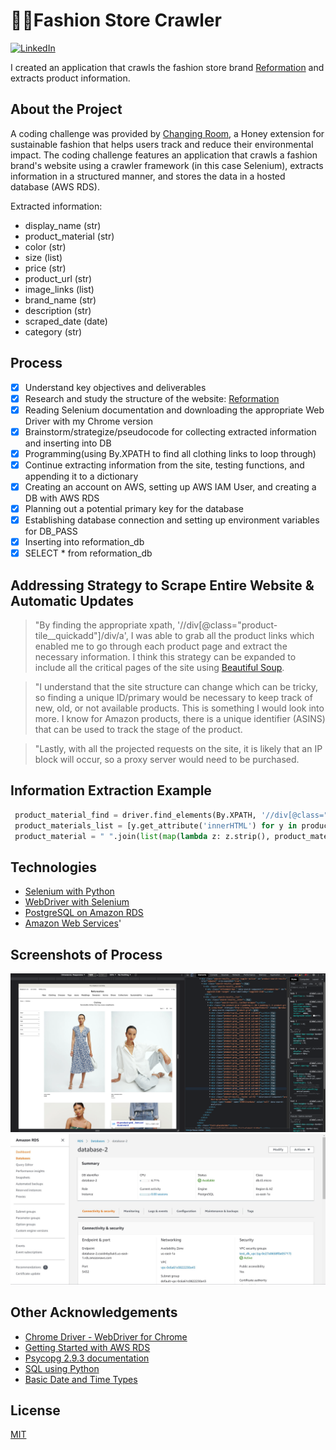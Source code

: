 # 👘👗Fashion Store Crawler
[![LinkedIn][linkedin-shield]][linkedin-url]

I created an application that crawls the fashion store brand [Reformation](https://reformation.com/) and extracts product information. 

## About the Project

A coding challenge was provided by [Changing Room](https://changingroom.eco/), a Honey extension for sustainable fashion that helps users track and reduce their environmental impact. The coding challenge features an application that crawls a fashion brand's website using a crawler framework (in this case Selenium), extracts information in a structured manner, and stores the data in a hosted database (AWS RDS).

Extracted information:
* display_name (str)
* product_material (str)
* color (str)
* size (list)
* price (str)
* product_url (str)
* image_links (list)
* brand_name (str)
* description (str)
* scraped_date (date)
* category (str)

## Process
* [x] Understand key objectives and deliverables
* [x] Research and study the structure of the website: [Reformation](https://reformation.com/)
* [x] Reading Selenium documentation and downloading the appropriate Web Driver with my Chrome version
* [x] Brainstorm/strategize/pseudocode for collecting extracted information and inserting into DB
* [x] Programming(using By.XPATH to find all clothing links to loop through)
* [x] Continue extracting information from the site, testing functions, and appending it to a dictionary
* [x] Creating an account on AWS, setting up AWS IAM User, and creating a DB with AWS RDS
* [x] Planning out a potential primary key for the database
* [x] Establishing database connection and setting up environment variables for DB_PASS
* [x] Inserting into reformation_db
* [x] SELECT * from reformation_db

## Addressing Strategy to Scrape Entire Website & Automatic Updates
> "By finding the appropriate xpath, '//div[@class="product-tile__quickadd"]/div/a', I was able to grab all the product links which enabled me to go through each product page and extract the necessary information. I think this strategy can be expanded to include all the critical pages of the site using [Beautiful Soup](https://www.geeksforgeeks.org/beautifulsoup-scraping-link-from-html/). 

> "I understand that the site structure can change which can be tricky, so finding a unique ID/primary would be necessary to keep track of new, old, or not available products. This is something I would look into more. I know for Amazon products, there is a unique identifier (ASINS) that can be used to track the stage of the product.

> "Lastly, with all the projected requests on the site, it is likely that an IP block will occur, so a proxy server would need to be purchased. 

## Information Extraction Example
```python
 product_material_find = driver.find_elements(By.XPATH, '//div[@class="margin-b--15"]')
 product_materials_list = [y.get_attribute('innerHTML') for y in product_material_find]
 product_material = " ".join(list(map(lambda z: z.strip(), product_materials_list)))
```


## Technologies
* [Selenium with Python](https://selenium-python.readthedocs.io/ "Selenium with Python Docs")
* [WebDriver with Selenium](https://www.selenium.dev/documentation/webdriver/)
* [PostgreSQL on Amazon RDS](https://docs.aws.amazon.com/AmazonRDS/latest/UserGuide/CHAP_PostgreSQL.html)
* [Amazon Web Services](https://docs.aws.amazon.com/polly/latest/dg/setting-up.html)'

## Screenshots of Process
![Inspecting the Reformation Website](https://github.com/fjt7/fashion-store-crawler/blob/main/Reformation%20Website%20Structure.png)
![AWS RDS](https://github.com/fjt7/fashion-store-crawler/blob/main/AWS.JPG)

## Other Acknowledgements
* [Chrome Driver - WebDriver for Chrome](https://sites.google.com/chromium.org/driver/)
* [Getting Started with AWS RDS](https://docs.aws.amazon.com/AmazonRDS/latest/UserGuide/CHAP_GettingStarted.html)
* [Psycopg 2.9.3 documentation](https://www.psycopg.org/docs/cursor.html)
* [SQL using Python](geeksforgeeks.org/sql-using-python/)
* [Basic Date and Time Types](https://docs.python.org/3/library/datetime.html)

[linkedin-shield]: https://img.shields.io/badge/-LinkedIn-black.svg?style=for-the-badge&logo=linkedin&colorB=555
[linkedin-url]: https://www.linkedin.com/in/franklinjtan/

## License
[MIT](https://choosealicense.com/licenses/mit/)
